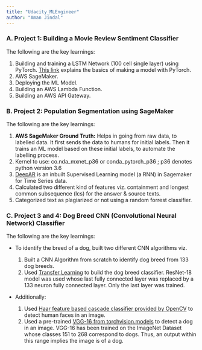 ```yaml
---
title: "Udacity_MLEngineer"
author: "Aman Jindal"
---
```


### A. Project 1: Building a Movie Review Sentiment Classifier

The following are the key learnings:

1. Building and training a LSTM Network (100 cell single layer) using PyTorch. <a href="https://pythonprogramming.net/training-deep-learning-neural-network-pytorch/" target="_blank">This link</a> explains the basics of making a model with PyTorch.
2. AWS SageMaker.
3. Deploying the ML Model.
4. Building an AWS Lambda Function.
5. Building an AWS API Gateway.
  
### B. Project 2: Population Segmentation using SageMaker

The following are the key learnings:

1. **AWS SageMaker Ground Truth:** Helps in going from raw data, to labelled data. It first sends the data to humans for initial labels. Then it trains an ML model based on these initial labels, to automate the labelling process. 
2. Kernel to use: co.nda_mxnet_p36 or conda_pytorch_p36 ; p36 denotes python version 3.6 
3. <a href="https://docs.aws.amazon.com/sagemaker/latest/dg/deepar_how-it-works.html" target="_blank">DeepAR</a> is an inbuilt Supervised Learning model (a RNN) in Sagemaker for Time Series data.  
4. Calculated two different kind of features viz. containment and longest common subsequence (lcs) for the answer & source texts.
5. Categorized text as plagiarized or not using a random forrest classifier.

### C. Project 3 and 4: Dog Breed CNN (Convolutional Neural Network) Classifier

The following are the key learnings:

- To identify the breed of a dog, built two different CNN algorithms viz. <br>

  1. Built a CNN Algorithm from scratch to identify dog breed from 133 dog breeds.
  2. Used <a href="https://pytorch.org/tutorials/beginner/transfer_learning_tutorial.html" target="_blank">Transfer Learning</a> to build the dog breed classifier. ResNet-18 model was used whose last fully connected layer was replaced by a 133 neuron fully connected layer. Only the last layer was trained. <br>

- Additionally: <br>
     
  1. Used <a href='https://docs.opencv.org/master/db/d28/tutorial_cascade_classifier.html' target="_blank">Haar feature based cascade classifier provided by OpenCV</a> to detect human faces in an image.
  2. Used a pre-trained <a href="https://pytorch.org/vision/stable/models.html" target="_blank">VGG-16 from torchvision.models</a> to detect a dog in an image. VGG-16 has been trained on the ImageNet Dataset whose classes 151 to 268 correspond to dogs. Thus, an output within this range implies the image is of a dog. 